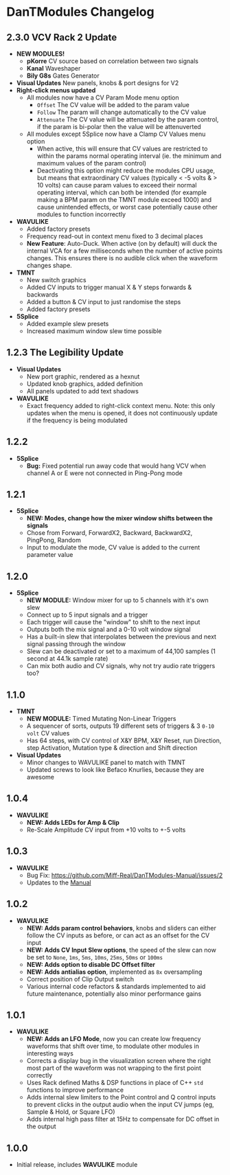 # DanTModules Changelog

## 2.3.0 **VCV Rack 2 Update**
* **NEW MODULES!**
  * **pKorre** CV source based on correlation between two signals
  * **Kanal** Waveshaper
  * **Bily G8s** Gates Generator
* **Visual Updates** New panels, knobs & port designs for V2
* **Right-click menus updated**
  * All modules now have a CV Param Mode menu option
    * `Offset` The CV value will be added to the param value
    * `Follow` The param will change automatically to the CV value
    * `Attenuate` The CV value will be attenuated by the param control, if the param is bi-polar then the value will be attenuverted
  * All modules except 5Splice now have a Clamp CV Values menu option
    * When active, this will ensure that CV values are restricted to within the params normal operating interval (ie. the minimum and maximum values of the param control)
    * Deactivating this option might reduce the modules CPU usage, but means that extraordinary CV values (typically < -5 volts & > 10 volts) can cause param values to exceed their normal operating interval, which can both be intended (for example making a BPM param on the TMNT module exceed 1000) and cause unintended effects, or worst case potentially cause other modules to function incorrectly
* **WAVULIKE**
  * Added factory presets
  * Frequency read-out in context menu fixed to 3 decimal places
  * **New Feature**: Auto-Duck. When active (on by default) will duck the internal VCA for a few milliseconds when the number of active points changes. This ensures there is no audible click when the waveform changes shape.
* **TMNT**
  * New switch graphics
  * Added CV inputs to trigger manual X & Y steps forwards & backwards
  * Added a button & CV input to just randomise the steps
  * Added factory presets
* **5Splice**
  * Added example slew presets
  * Increased maximum window slew time possible

## 1.2.3 **The Legibility Update**

* **Visual Updates**
  * New port graphic, rendered as a hexnut
  * Updated knob graphics, added definition
  * All panels updated to add text shadows
* **WAVULIKE**
  * Exact frequency added to right-click context menu. Note: this only updates when the menu is opened, it does not continuously update if the frequency is being modulated

## 1.2.2

* **5Splice**
  * **Bug:** Fixed potential run away code that would hang VCV when channel A or E were not connected in Ping-Pong mode

## 1.2.1

* **5Splice**
  * **NEW: Modes, change how the mixer window shifts between the signals**
  * Chose from Forward, ForwardX2, Backward, BackwardX2, PingPong, Random
  * Input to modulate the mode, CV value is added to the current parameter value

## 1.2.0

* **5Splice**
  * **NEW MODULE:** Window mixer for up to 5 channels with it's own slew
  * Connect up to 5 input signals and a trigger
  * Each trigger will cause the "window" to shift to the next input
  * Outputs both the mix signal and a 0-10 volt window signal
  * Has a built-in slew that interpolates between the previous and next signal passing through the window
  * Slew can be deactivated or set to a maximum of 44,100 samples (1 second at 44.1k sample rate)
  * Can mix both audio and CV signals, why not try audio rate triggers too?

## 1.1.0

* **TMNT**
  * **NEW MODULE:** Timed Mutating Non-Linear Triggers
  * A sequencer of sorts, outputs 19 different sets of triggers & 3 `0-10 volt` CV values
  * Has 64 steps, with CV control of X&Y BPM, X&Y Reset, run Direction, step Activation, Mutation type & direction and Shift direction
* **Visual Updates**
  * Minor changes to WAVULIKE panel to match with TMNT
  * Updated screws to look like Befaco Knurlies, because they are awesome

## 1.0.4

* **WAVULIKE**
  * **NEW: Adds LEDs for Amp & Clip**
  * Re-Scale Amplitude CV input from +10 volts to +-5 volts

## 1.0.3

* **WAVULIKE**
  * Bug Fix: https://github.com/Miff-Real/DanTModules-Manual/issues/2
  * Updates to the [Manual](https://github.com/Miff-Real/DanTModules-Manual)

## 1.0.2

* **WAVULIKE**
  * **NEW: Adds param control behaviors**, knobs and sliders can either follow the CV inputs as before, or can act as an offset for the CV input
  * **NEW: Adds CV Input Slew options**, the speed of the slew can now be set to `None`, `1ms`, `5ms`, `10ms`, `25ms`, `50ms` or `100ms`
  * **NEW: Adds option to disable DC Offset filter**
  * **NEW: Adds antialias option**, implemented as `8x` oversampling
  * Correct position of Clip Output switch
  * Various internal code refactors & standards implemented to aid future maintenance, potentially also minor performance gains

## 1.0.1

* **WAVULIKE**
  * **NEW: Adds an LFO Mode**, now you can create low frequency waveforms that shift over time, to modulate other modules in interesting ways
  * Corrects a display bug in the visualization screen where the right most part of the waveform was not wrapping to the first point correctly
  * Uses Rack defined Maths & DSP functions in place of C++ `std` functions to improve performance
  * Adds internal slew limiters to the Point control and Q control inputs to prevent clicks in the output audio when the input CV jumps (eg, Sample & Hold, or Square LFO)
  * Adds internal high pass filter at 15Hz to compensate for DC offset in the output

## 1.0.0

* Initial release, includes **WAVULIKE** module
